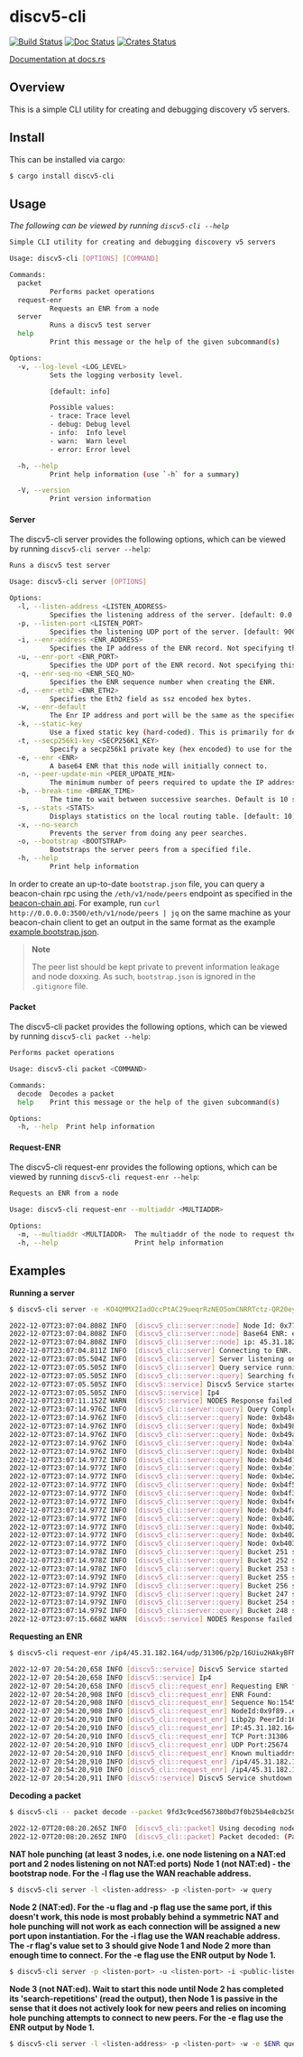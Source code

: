 discv5-cli
============

[![Build Status]][Build Link] [![Doc Status]][Doc Link] [![Crates
Status]][Crates Link]

[Build Status]: https://github.com/AgeManning/discv5-cli/workflows/build/badge.svg?branch=master
[Build Link]: https://github.com/AgeManning/discv5-cli/actions
[Doc Status]: https://docs.rs/discv5-cli/badge.svg
[Doc Link]: https://docs.rs/discv5-cli
[Crates Status]: https://img.shields.io/crates/v/discv5-cli.svg
[Crates Link]: https://crates.io/crates/discv5-cli

[Documentation at docs.rs](https://docs.rs/discv5-cli)

## Overview

This is a simple CLI utility for creating and debugging discovery v5 servers.

## Install

This can be installed via cargo:

```bash
$ cargo install discv5-cli
```

## Usage

_The following can be viewed by running `discv5-cli --help`_

```bash
Simple CLI utility for creating and debugging discovery v5 servers

Usage: discv5-cli [OPTIONS] [COMMAND]

Commands:
  packet
          Performs packet operations
  request-enr
          Requests an ENR from a node
  server
          Runs a discv5 test server
  help
          Print this message or the help of the given subcommand(s)

Options:
  -v, --log-level <LOG_LEVEL>
          Sets the logging verbosity level.

          [default: info]

          Possible values:
          - trace: Trace level
          - debug: Debug level
          - info:  Info level
          - warn:  Warn level
          - error: Error level

  -h, --help
          Print help information (use `-h` for a summary)

  -V, --version
          Print version information
```

#### Server

The discv5-cli server provides the following options, which can be viewed by running `discv5-cli server --help`:

```bash
Runs a discv5 test server

Usage: discv5-cli server [OPTIONS]

Options:
  -l, --listen-address <LISTEN_ADDRESS>
          Specifies the listening address of the server. [default: 0.0.0.0]
  -p, --listen-port <LISTEN_PORT>
          Specifies the listening UDP port of the server. [default: 9000]
  -i, --enr-address <ENR_ADDRESS>
          Specifies the IP address of the ENR record. Not specifying this results in an ENR with no IP field, unless the -w switch is used.
  -u, --enr-port <ENR_PORT>
          Specifies the UDP port of the ENR record. Not specifying this results in an ENR with no UDP field, unless the -w switch is used.
  -q, --enr-seq-no <ENR_SEQ_NO>
          Specifies the ENR sequence number when creating the ENR.
  -d, --enr-eth2 <ENR_ETH2>
          Specifies the Eth2 field as ssz encoded hex bytes.
  -w, --enr-default
          The Enr IP address and port will be the same as the specified listening address and port.
  -k, --static-key
          Use a fixed static key (hard-coded). This is primarily for debugging.
  -t, --secp256k1-key <SECP256K1_KEY>
          Specify a secp256k1 private key (hex encoded) to use for the nodes identity.
  -e, --enr <ENR>
          A base64 ENR that this node will initially connect to.
  -n, --peer-update-min <PEER_UPDATE_MIN>
          The minimum number of peers required to update the IP address. Cannot be less than 2. [default: 2]
  -b, --break-time <BREAK_TIME>
          The time to wait between successive searches. Default is 10 seconds. [default: 10]
  -s, --stats <STATS>
          Displays statistics on the local routing table. [default: 10]
  -x, --no-search
          Prevents the server from doing any peer searches.
  -o, --bootstrap <BOOTSTRAP>
          Bootstraps the server peers from a specified file.
  -h, --help
          Print help information
```

In order to create an up-to-date `bootstrap.json` file, you can query a beacon-chain rpc using the `/eth/v1/node/peers` endpoint as specified in the [beacon-chain api](https://ethereum.github.io/beacon-APIs/). For example, run `curl http://0.0.0.0:3500/eth/v1/node/peers | jq` on the same machine as your beacon-chain client to get an output in the same format as the example [example.bootstrap.json](./example.bootstrap.json).

> **Note**
>
> The peer list should be kept private to prevent information leakage and node doxxing. As such, `bootstrap.json` is ignored in the `.gitignore` file.


#### Packet

The discv5-cli packet provides the following options, which can be viewed by running `discv5-cli packet --help`:

```bash
Performs packet operations

Usage: discv5-cli packet <COMMAND>

Commands:
  decode  Decodes a packet
  help    Print this message or the help of the given subcommand(s)

Options:
  -h, --help  Print help information
```

#### Request-ENR

The discv5-cli request-enr provides the following options, which can be viewed by running `discv5-cli request-enr --help`:

```bash
Requests an ENR from a node

Usage: discv5-cli request-enr --multiaddr <MULTIADDR>

Options:
  -m, --multiaddr <MULTIADDR>  The multiaddr of the node to request their ENR from
  -h, --help                   Print help information
```


## Examples


**Running a server**

```bash
$ discv5-cli server -e -KO4QMMX2IadOccPtAC29ueqrRzNEO5omCNRRTctz-QR20eyMwVR9yl6IDsoxmkg4naImuve8u2H6FO9fsmlXxso-suCAsKEZXRoMpBKJsWLAgAAAP__________gmlkgnY0gmlwhC0ftqSJc2VjcDI1NmsxoQI3vMd58jjnDZQm0KGQpbuWGSW9Bnon1GsF07XnlHna6YN0Y3CCekqDdWRwgsau --enr-port 50862 --enr-address 45.31.182.164 --break-time 5 --bootstrap bootstrap.json

2022-12-07T23:07:04.808Z INFO  [discv5_cli::server::node] Node Id: 0x773e..b498
2022-12-07T23:07:04.808Z INFO  [discv5_cli::server::node] Base64 ENR: enr:-IS4QArehERF1NJQn3zuGT5dAYBHNMjPCJCfGvs00AsMqyY6M80hoHZThbfveHbd-0GYqMy8mQiAAql5SlwpBRofc9IBgmlkgnY0gmlwhC0ftqSJc2VjcDI1NmsxoQL89kiZJgAhIf3hS6kAlou02R7IjayJWbULmBGTh52YUYN1ZHCCxq4
2022-12-07T23:07:04.808Z INFO  [discv5_cli::server::node] ip: 45.31.182.164, udp port:50862
2022-12-07T23:07:04.811Z INFO  [discv5_cli::server] Connecting to ENR. ip: Some(45.31.182.164), udp_port: Some(50862),  tcp_port: Some(31306)
2022-12-07T23:07:05.504Z INFO  [discv5_cli::server] Server listening on 0.0.0.0:9000
2022-12-07T23:07:05.505Z INFO  [discv5_cli::server] Query service running...
2022-12-07T23:07:05.505Z INFO  [discv5_cli::server::query] Searching for peers...
2022-12-07T23:07:05.505Z INFO  [discv5::service] Discv5 Service started
2022-12-07T23:07:05.505Z INFO  [discv5::service] Ip4
2022-12-07T23:07:11.152Z WARN  [discv5::service] NODES Response failed, but was partially processed from: Node: 0xb48c..4c2e, addr: 157.90.179.107:12000
2022-12-07T23:07:14.976Z INFO  [discv5_cli::server::query] Query Completed. Nodes found: 16
2022-12-07T23:07:14.976Z INFO  [discv5_cli::server::query] Node: 0xb48c..4c2e
2022-12-07T23:07:14.976Z INFO  [discv5_cli::server::query] Node: 0xb498..1ac2
2022-12-07T23:07:14.976Z INFO  [discv5_cli::server::query] Node: 0xb49a..f73c
2022-12-07T23:07:14.976Z INFO  [discv5_cli::server::query] Node: 0xb4a7..b1f0
2022-12-07T23:07:14.976Z INFO  [discv5_cli::server::query] Node: 0xb4b8..6f72
2022-12-07T23:07:14.977Z INFO  [discv5_cli::server::query] Node: 0xb4d1..e58e
2022-12-07T23:07:14.977Z INFO  [discv5_cli::server::query] Node: 0xb4e1..b19b
2022-12-07T23:07:14.977Z INFO  [discv5_cli::server::query] Node: 0xb4e2..921e
2022-12-07T23:07:14.977Z INFO  [discv5_cli::server::query] Node: 0xb4f5..566a
2022-12-07T23:07:14.977Z INFO  [discv5_cli::server::query] Node: 0xb4f3..6657
2022-12-07T23:07:14.977Z INFO  [discv5_cli::server::query] Node: 0xb4fe..49a9
2022-12-07T23:07:14.977Z INFO  [discv5_cli::server::query] Node: 0xb4fa..ad8e
2022-12-07T23:07:14.977Z INFO  [discv5_cli::server::query] Node: 0xb402..11d6
2022-12-07T23:07:14.977Z INFO  [discv5_cli::server::query] Node: 0xb402..cc3c
2022-12-07T23:07:14.977Z INFO  [discv5_cli::server::query] Node: 0xb402..6648
2022-12-07T23:07:14.977Z INFO  [discv5_cli::server::query] Node: 0xb403..b511
2022-12-07T23:07:14.978Z INFO  [discv5_cli::server::query] Bucket 251 statistics: Connected peers: 0 (Incoming: 0, Outgoing: 0), Disconnected Peers: 2
2022-12-07T23:07:14.978Z INFO  [discv5_cli::server::query] Bucket 252 statistics: Connected peers: 0 (Incoming: 0, Outgoing: 0), Disconnected Peers: 10
2022-12-07T23:07:14.978Z INFO  [discv5_cli::server::query] Bucket 253 statistics: Connected peers: 0 (Incoming: 0, Outgoing: 0), Disconnected Peers: 16
2022-12-07T23:07:14.979Z INFO  [discv5_cli::server::query] Bucket 255 statistics: Connected peers: 0 (Incoming: 0, Outgoing: 0), Disconnected Peers: 16
2022-12-07T23:07:14.979Z INFO  [discv5_cli::server::query] Bucket 256 statistics: Connected peers: 1 (Incoming: 0, Outgoing: 1), Disconnected Peers: 15
2022-12-07T23:07:14.979Z INFO  [discv5_cli::server::query] Bucket 247 statistics: Connected peers: 0 (Incoming: 0, Outgoing: 0), Disconnected Peers: 1
2022-12-07T23:07:14.979Z INFO  [discv5_cli::server::query] Bucket 254 statistics: Connected peers: 0 (Incoming: 0, Outgoing: 0), Disconnected Peers: 16
2022-12-07T23:07:14.979Z INFO  [discv5_cli::server::query] Bucket 248 statistics: Connected peers: 0 (Incoming: 0, Outgoing: 0), Disconnected Peers: 1
2022-12-07T23:07:15.668Z WARN  [discv5::service] NODES Response failed, but was partially processed from: Node: 0xb7c6..0a8c, addr: 185.49.111.250:30303
```

**Requesting an ENR**

```bash
$ discv5-cli request-enr /ip4/45.31.182.164/udp/31306/p2p/16Uiu2HAkyBFMsXS4Rpc3SfpaasFtLR6uKTnWqsUB8U8EMy24A5YU

2022-12-07 20:54:20,658 INFO [discv5::service] Discv5 Service started
2022-12-07 20:54:20,658 INFO [discv5::service] Ip4
2022-12-07 20:54:20,658 INFO [discv5_cli::request_enr] Requesting ENR for: /ip4/45.31.182.164/udp/31306/p2p/16Uiu2HAkyBFMsXS4Rpc3SfpaasFtLR6uKTnWqsUB8U8EMy24A5YU
2022-12-07 20:54:20,908 INFO [discv5_cli::request_enr] ENR Found:
2022-12-07 20:54:20,908 INFO [discv5_cli::request_enr] Sequence No:1545
2022-12-07 20:54:20,908 INFO [discv5_cli::request_enr] NodeId:0x9f89..e7b4
2022-12-07 20:54:20,910 INFO [discv5_cli::request_enr] Libp2p PeerId:16Uiu2HAkyBFMsXS4Rpc3SfpaasFtLR6uKTnWqsUB8U8EMy24A5YU
2022-12-07 20:54:20,910 INFO [discv5_cli::request_enr] IP:45.31.182.164
2022-12-07 20:54:20,910 INFO [discv5_cli::request_enr] TCP Port:31306
2022-12-07 20:54:20,910 INFO [discv5_cli::request_enr] UDP Port:25674
2022-12-07 20:54:20,910 INFO [discv5_cli::request_enr] Known multiaddrs:
2022-12-07 20:54:20,910 INFO [discv5_cli::request_enr] /ip4/45.31.182.164/udp/25674/p2p/16Uiu2HAkyBFMsXS4Rpc3SfpaasFtLR6uKTnWqsUB8U8EMy24A5YU
2022-12-07 20:54:20,910 INFO [discv5_cli::request_enr] /ip4/45.31.182.164/tcp/31306/p2p/16Uiu2HAkyBFMsXS4Rpc3SfpaasFtLR6uKTnWqsUB8U8EMy24A5YU
2022-12-07 20:54:20,911 INFO [discv5::service] Discv5 Service shutdown
```

**Decoding a packet**

```bash
$ discv5-cli -- packet decode --packet 9fd3c9ced567380bd7f0b25b4e8cb250401f9654bb92990b36f0220b65e8c96b029c629d897d25ed861b6b80c002c0c910ce86ccdea0de1f5721efc3c2e01a2a7288d986074592d40e4b8eee5c44e8ae56ff8f8bda79fd8d3e899e36fdc07b24d74edc8ab189775f9aedd8918fd03f7f52d98b --nodeid d94f5e91dbd9c22221fc9d778347fca7b9f49745071199c2a8960073a98169d9

2022-12-07T20:08:20.265Z INFO  [discv5_cli::packet] Using decoding node id: 0xd94f..69d9
2022-12-07T20:08:20.265Z INFO  [discv5_cli::packet] Packet decoded: (Packet { iv: 212446919118329375467898179749707297360, header: PacketHeader { message_nonce: [86, 230, 107, 84, 45, 19, 246, 151, 176, 105, 149, 81], kind: Message { src_id: NodeId { raw: [238, 233, 154, 181, 126, 7, 103, 153, 11, 0, 123, 98, 184, 185, 96, 132, 106, 88, 170, 186, 22, 234, 9, 223, 97, 84, 167, 121, 21, 83, 116, 203] } } }, message: [212, 14, 75, 142, 238, 92, 68, 232, 174, 86, 255, 143, 139, 218, 121, 253, 141, 62, 137, 158, 54, 253, 192, 123, 36, 215, 78, 220, 138, 177, 137, 119, 95, 154, 237, 216, 145, 143, 208, 63, 127, 82, 217, 139] }, [159, 211, 201, 206, 213, 103, 56, 11, 215, 240, 178, 91, 78, 140, 178, 80, 100, 105, 115, 99, 118, 53, 0, 1, 0, 86, 230, 107, 84, 45, 19, 246, 151, 176, 105, 149, 81, 0, 32, 238, 233, 154, 181, 126, 7, 103, 153, 11, 0, 123, 98, 184, 185, 96, 132, 106, 88, 170, 186, 22, 234, 9, 223, 97, 84, 167, 121, 21, 83, 116, 203])
```
**NAT hole punching (at least 3 nodes, i.e. one node listening on a NAT:ed port and 2 nodes listening on not NAT:ed ports)**
**Node 1 (not NAT:ed) - the bootstrap node. For the -l flag use the WAN reachable address.**
```bash
$ discv5-cli server -l <listen-address> -p <listen-port> -w query
```
**Node 2 (NAT:ed). For the -u flag and -p flag use the same port, if this doesn't work, this node is most probably behind a symmetric NAT and hole punching will not work as each connection will be assigned a new port upon instantiation. For the -i flag use the WAN reachable address. The -r flag's value set to 3 should give Node 1 and Node 2 more than enough time to connect. For the -e flag use the ENR output by Node 1.**
```bash
$ discv5-cli server -p <listen-port> -u <listen-port> -i <public-listen-address> -r 3 -e $ENR query
```
**Node 3 (not NAT:ed). Wait to start this node until Node 2 has completed its 'search-repetitions' (read the output), then Node 1 is passive in the sense that it does not actively look for new peers and relies on incoming hole punching attempts to connect to new peers. For the -e flag use the ENR output by Node 1.**
```bash
$ discv5-cli server -l <listen-address> -p <listen-port> -w -e $ENR query
```